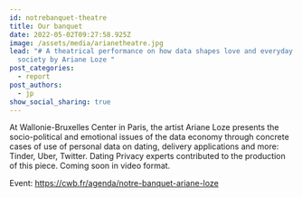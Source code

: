 ```yaml
---
id: notrebanquet-theatre
title: Our banquet
date: 2022-05-02T09:27:58.925Z
image: /assets/media/arianetheatre.jpg
lead: "# A theatrical performance on how data shapes love and everyday life in
  society by Ariane Loze "
post_categories:
  - report
post_authors:
  - jp
show_social_sharing: true
---
```

At Wallonie-Bruxelles Center in Paris, the artist Ariane Loze presents the socio-political and emotional issues of the data economy through concrete cases of use of personal data on dating, delivery applications and more: Tinder, Uber, Twitter. Dating Privacy experts contributed to the production of this piece. Coming soon in video format.

Event: <https://cwb.fr/agenda/notre-banquet-ariane-loze>